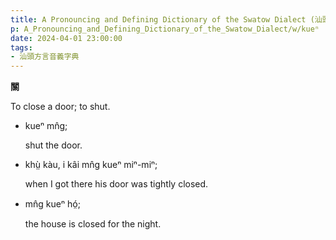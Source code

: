 ```yaml
---
title: A Pronouncing and Defining Dictionary of the Swatow Dialect (汕頭方言音義字典) / kueⁿ
p: A_Pronouncing_and_Defining_Dictionary_of_the_Swatow_Dialect/w/kueⁿ
date: 2024-04-01 23:00:00
tags: 
- 汕頭方言音義字典
---
```



**關**

To close a door; to shut.

- kueⁿ mn̂g;

  shut the door.

- khṳ̀ kàu, i kâi mn̂g kueⁿ miⁿ-miⁿ;

  when I got there his door was tightly closed.

- mn̂g kueⁿ hó̤;

  the house is closed for the night.